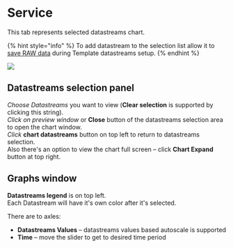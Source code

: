 # Service

This tab represents selected datastreams chart.

{% hint style="info" %}
To add datastream to the selection list allow it to [save RAW data](../../products/datastreams/datastreams-common-settings/save-raw-data.md) during Template datastreams setup.
{% endhint %}

![](../../../.gitbook/assets/device_service.gif)

## Datastreams selection panel

_Choose Datastreams_ you want to view \(**Clear selection** is supported by clicking this string\).  
_Click on preview window_ or **Close** button of the datastreams selection area to open the chart window.  
_Click_ **chart datastreams** button on top left to return to datastreams selection.  
Also there's an option to view the chart full screen – click **Chart Expand** button at top right.

## Graphs window

**Datastreams legend** is on top left.  
Each Datastream will have it's own color after it's selected.

There are to axles:

* **Datastreams Values** – datastreams values based autoscale is supported
* **Time** – move the slider to get to desired time period

